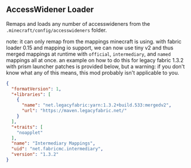 ## AccessWidener Loader

Remaps and loads any number of accesswideners from the `.minecraft/config/accesswideners` folder.

note: it can only remap from the mappings minecraft is using. with fabric loader 0.15 and mapping io support, we can now use tiny v2 and thus merged mappings at runtime with `official`, `intermediary`, and `named` mappings all at once. an example on how to do this for legacy fabric 1.3.2 with prism launcher patches is provided below, but a warning: if you don't know what any of this means, this mod probably isn't applicable to you.

```json
{
  "formatVersion": 1,
  "+libraries": [
    {
      "name": "net.legacyfabric:yarn:1.3.2+build.533:mergedv2",
      "url": "https://maven.legacyfabric.net/"
    }
  ],
  "+traits": [
    "noapplet"
  ],
  "name": "Intermediary Mappings",
  "uid": "net.fabricmc.intermediary",
  "version": "1.3.2"
}
```

